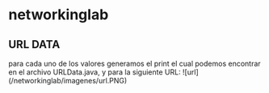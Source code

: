 # networkinglab
## URL DATA
para cada uno de los valores generamos el print el cual podemos encontrar en el archivo URLData.java, y para la siguiente URL:
![url] (/networkinglab/imagenes/url.PNG)
